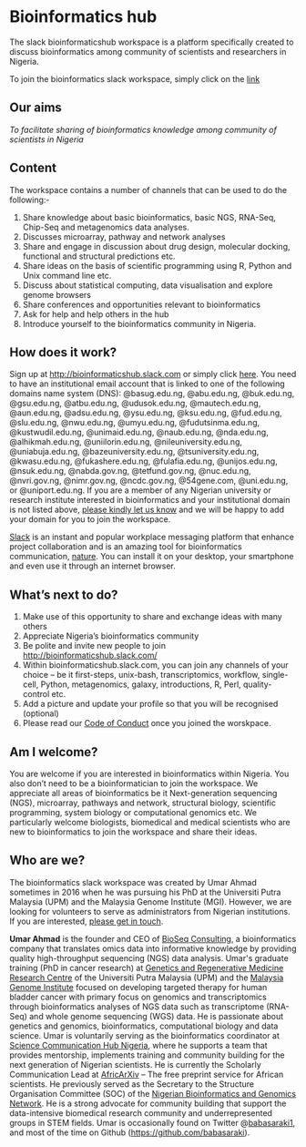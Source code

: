 # Bioinformatics hub
The slack bioinformaticshub workspace is a platform specifically created to discuss bioinformatics among community of scientists and researchers in Nigeria.

To join the bioinformatics slack workspace, simply click on the [link](http://bioinformaticshub.slack.com)

## Our aims
_To facilitate sharing of bioinformatics knowledge among community of scientists in Nigeria_

## Content
The workspace contains a number of channels that can be used to do the following:-

1)	Share knowledge about basic bioinformatics, basic NGS, RNA-Seq, Chip-Seq and metagenomics data analyses.
2)	Discusses microarray, pathway and network analyses 
3)	Share and engage in discussion about drug design, molecular docking, functional and structural predictions etc.
4)	Share ideas on the basis of scientific programming using R, Python and Unix command line etc. 
5)	Discuss about statistical computing, data visualisation and explore genome browsers
6)	Share conferences and opportunities relevant to bioinformatics  
7)	Ask for help and help others in the hub
8)	Introduce yourself to the bioinformatics community in Nigeria. 

## How does it work?
Sign up at http://bioinformaticshub.slack.com or simply click [here](http://bioinformaticshub.slack.com). You need to have an institutional email account that is linked to one of the following domains name system (DNS): @basug.edu.ng, @abu.edu.ng, @buk.edu.ng, @gsu.edu.ng, @atbu.edu.ng, @udusok.edu.ng, @mautech.edu.ng, @aun.edu.ng, @adsu.edu.ng, @ysu.edu.ng, @ksu.edu.ng, @fud.edu.ng, @slu.edu.ng, @nwu.edu.ng, @umyu.edu.ng, @fudutsinma.edu.ng, @kustwudil.edu.ng, @unimaid.edu.ng, @naub.edu.ng, @nda.edu.ng, @alhikmah.edu.ng, @uniilorin.edu.ng, @nileuniversity.edu.ng, @uniabuja.edu.ng, @bazeuniversity.edu.ng, @tsuniversity.edu.ng, @kwasu.edu.ng, @fukashere.edu.ng, @fulafia.edu.ng, @unijos.edu.ng, @nsuk.edu.ng, @nabda.gov.ng, @tetfund.gov.ng, @nuc.edu.ng, @nvri.gov.ng, @nimr.gov.ng, @ncdc.gov.ng, @54gene.com, @uni.edu.ng, or @uniport.edu.ng. If you are a member of any Nigerian university or research institute interested in bioinformatics and your institutional domain is not listed above, [please kindly let us know](mailto:umarahmad1@icloud.com) and we will be happy to add your domain for you to join the workspace.

[Slack](http://www.slack.com/) is an instant and popular workplace messaging platform that enhance project collaboration and is an amazing tool for bioinformatics communication, [nature](http://www.nature.com/news/how-scientists-use-slack-1.21228). You can install it on your desktop, your smartphone and even use it through an internet browser. 

## What’s next to do?
1)	Make use of this opportunity to share and exchange ideas with many others
2)	Appreciate Nigeria’s bioinformatics community
3)	Be polite and invite new people to join http://bioinformaticshub.slack.com/
4)	Within bioinformaticshub.slack.com, you can join any channels of your choice – be it first-steps, unix-bash, transcriptomics, workflow, single-cell, Python, metagenomics, galaxy, introductions, R, Perl, quality-control etc. 
5)	Add a picture and update your profile so that you will be recognised (optional)
6)  Please read our [Code of Conduct](https://github.com/babasaraki/bioinformaticshub/blob/main/CODE_OF_CONDUCT.md) once you joined the worskpace.

## Am I welcome?
You are welcome if you are interested in bioinformatics within Nigeria. You also don’t need to be a bioinformatician to join the workspace. We appreciate all areas of bioinformatics be it Next-generation sequencing (NGS), microarray, pathways and network, structural biology, scientific programming, system biology or computational genomics etc. We particularly welcome biologists, biomedical and medical scientists who are new to bioinformatics to join the workspace and share their ideas. 

## Who are we?
The bioinformatics slack workspace was created by Umar Ahmad sometimes in 2016 when he was pursuing his PhD at the Universiti Putra Malaysia (UPM) and the Malaysia Genome Institute (MGI). However, we are looking for volunteers to serve as administrators from Nigerian institutions. If you are interested, [please get in touch](mailto:umarahmad1@icloud.com).

**Umar Ahmad** is the founder and CEO of [BioSeq Consulting](https://bioseqc.com), a bioinformatics company that translates omics data into informative knowledge by providing quality high-throughput sequencing (NGS) data analysis. Umar's graduate training (PhD in cancer research) at [Genetics and Regenerative Medicine Research Centre](https://grmrc.org) of the Universiti Putra Malaysia (UPM) and the [Malaysia Genome Institute](https://mgi-nibm.my/v5/index.php) focused on developing targeted therapy for human bladder cancer with primary focus on genomics and transcriptomics through bioinformatics analyses of NGS data such as transcriptome (RNA-Seq) and whole genome sequencing (WGS) data. He is passionate about genetics and genomics, bioinformatics, computational biology and data science. Umar is voluntarily serving as the bioinformatics coordinator at [Science Communication Hub Nigeria](https://www.scicomnigeria.org), where he supports a team that provides mentorship, implements training and community building for the next generation of Nigerian scientists. He is currently the Scholarly Communication Lead at [AfricArXiv](https://info.africarxiv.org) – The free preprint service for African scientists. He previously served as the Secretary to the Structure Organisation Committee (SOC) of the [Nigerian Bioinformatics and Genomics Network](http://www.nbgnetwork.org). He is a strong advocate for community building that support the data-intensive biomedical research community and underrepresented groups in STEM fields. Umar is occasionally found on Twitter @[babasaraki1](https://twitter.com/babasaraki1), and most of the time on Github (https://github.com/babasaraki).
